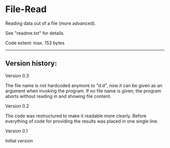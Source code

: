 # File-Read

Reading data out of a file (more advanced).

See "readme.txt" for details.

Code extent: max. 153 bytes

----

Version history:
--

Version 0.3

The file name is not hardcoded anymore to "d.d", now it can be given as an
argument when invoking the program.
If no file name is given, the program aborts without reading in and showing
file content.


Version 0.2

The code was restructured to make it readable more clearly.
Before everything of code for providing the results was placed in one single
line.


Version 0.1

Initial version

